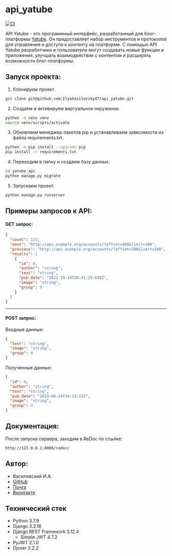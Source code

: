 # api_yatube

[![CI](https://github.com/IlyaVasilevsky47/api_yatube/actions/workflows/main.yml/badge.svg?branch=master)](https://github.com/IlyaVasilevsky47/api_yatube/actions/workflows/main.yml)

API Yatube - это программный интерфейс, разработанный для блог-платформы [Yatube](https://github.com/IlyaVasilevsky47/yatube). Он предоставляет набор инструментов и протоколов для управления и доступа к контенту на платформе. С помощью API Yatube разработчики и пользователи могут создавать новые функции и приложения, улучшать взаимодействие с контентом и расширять возможности блог-платформы.

## Запуск проекта:
1. Клонируем проект.
```bash
git clone git@github.com:IlyaVasilevsky47/api_yatube.git
```

2. Создаем и активируем виртуальное окружение.
```bash
python -m venv venv
source venv/scripts/activate
```

3. Обновляем менеджер пакетов pip и устанавливаем зависимости из файла requirements.txt.
```bash
python -m pip install --upgrade pip
pip install -r requirements.txt
```

4. Переходим в папку и создаем базу данных. 
```bash
cd yatube_api
python manage.py migrate 
```

5. Запускаем проект.
```bash
python manage.py runserver 
```

## Примеры запросов к API:

#### GET запрос:
```json
{
  "count": 123,
  "next": "http://api.example.org/accounts/?offset=400&limit=100",
  "previous": "http://api.example.org/accounts/?offset=200&limit=100",
  "results": [
    {
      "id": 0,
      "author": "string",
      "text": "string",
      "pub_date": "2021-10-14T20:41:29.648Z",
      "image": "string",
      "group": 0
    }
  ]
}
```
---
#### POST запрос:
Входные данные:
```json
{
  "text": "string",
  "image": "string",
  "group": 0
}
```

Полученные данные:
```json
{
  "id": 0,
  "author": "string",
  "text": "string",
  "pub_date": "2019-08-24T14:15:22Z",
  "image": "string",
  "group": 0
}
```

## Документация:
После запуска сервера, заходим в ReDoc по ссылке:
```url
http://127.0.0.1:8000/redoc/
```

## Автор:
- Василевский И.А.
- [GitHub](https://github.com/IlyaVasilevsky47)
- [Почта](vasilevskijila047@gmail.com)
- [Вконтакте](https://vk.com/ilya.vasilevskiy47)

## Технический стек
- Python 3.7.9
- Django 3.2.16
- Django REST Framework 3.12.4
  - Simple JWT 4.7.2
- PyJWT 2.1.0
- Djoser 2.2.2

